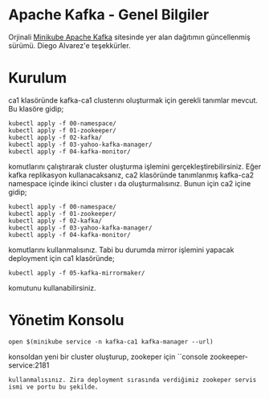 # Apache Kafka - Genel Bilgiler

Orjinali [Minikube Apache Kafka](https://github.com/d1egoaz/minikube-kafka-cluster 'Minikube Apache Kafka') sitesinde yer alan dağıtımın güncellenmiş sürümü. Diego Alvarez'e teşekkürler.

# Kurulum

ca1 klasöründe kafka-ca1 clusterını oluşturmak için gerekli tanımlar mevcut. Bu klasöre gidip;

```console
kubectl apply -f 00-namespace/
kubectl apply -f 01-zookeeper/
kubectl apply -f 02-kafka/
kubectl apply -f 03-yahoo-kafka-manager/
kubectl apply -f 04-kafka-monitor/
```
komutlarını çalıştırarak cluster oluşturma işlemini gerçekleştirebilirsiniz. Eğer kafka replikasyon kullanacaksanız, ca2 klasöründe tanımlanmış kafka-ca2 namespace içinde ikinci cluster ı da oluşturmalısınız. Bunun için ca2 içine gidip;
```console
kubectl apply -f 00-namespace/
kubectl apply -f 01-zookeeper/
kubectl apply -f 02-kafka/
kubectl apply -f 03-yahoo-kafka-manager/
kubectl apply -f 04-kafka-monitor/
```
komutlarını kullanmalısınız. Tabi bu durumda mirror işlemini yapacak deployment için ca1 klasöründe;
```console
kubectl apply -f 05-kafka-mirrormaker/
```
komutunu kullanabilirsiniz.

# Yönetim Konsolu

```console
open $(minikube service -n kafka-ca1 kafka-manager --url)
```

konsoldan yeni bir cluster oluşturup, zookeper için 
``console
zookeeper-service:2181
```
kullanmalısınız. Zira deployment sırasında verdiğimiz zookeper servis ismi ve portu bu şekilde.